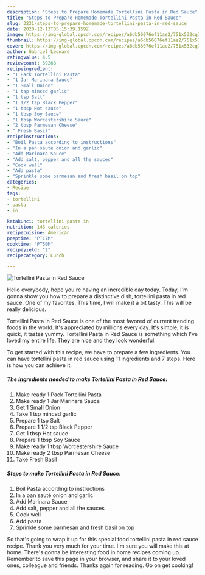 ```yaml
---
description: "Steps to Prepare Homemade Tortellini Pasta in Red Sauce"
title: "Steps to Prepare Homemade Tortellini Pasta in Red Sauce"
slug: 3231-steps-to-prepare-homemade-tortellini-pasta-in-red-sauce
date: 2020-12-13T05:15:39.159Z
image: https://img-global.cpcdn.com/recipes/a6db56076ef11ae2/751x532cq70/tortellini-pasta-in-red-sauce-recipe-main-photo.jpg
thumbnail: https://img-global.cpcdn.com/recipes/a6db56076ef11ae2/751x532cq70/tortellini-pasta-in-red-sauce-recipe-main-photo.jpg
cover: https://img-global.cpcdn.com/recipes/a6db56076ef11ae2/751x532cq70/tortellini-pasta-in-red-sauce-recipe-main-photo.jpg
author: Gabriel Leonard
ratingvalue: 4.5
reviewcount: 39268
recipeingredient:
- "1 Pack Tortellini Pasta"
- "1 Jar Marinara Sauce"
- "1 Small Onion"
- "1 tsp minced garlic"
- "1 tsp Salt"
- "1 1/2 tsp Black Pepper"
- "1 tbsp Hot sauce"
- "1 tbsp Soy Sauce"
- "1 tbsp Worcestershire Sauce"
- "2 tbsp Parmesan Cheese"
- " Fresh Basil"
recipeinstructions:
- "Boil Pasta according to instructions"
- "In a pan sauté onion and garlic"
- "Add Marinara Sauce"
- "Add salt, pepper and all the sauces"
- "Cook well"
- "Add pasta"
- "Sprinkle some parmesan and fresh basil on top"
categories:
- Recipe
tags:
- tortellini
- pasta
- in

katakunci: tortellini pasta in 
nutrition: 143 calories
recipecuisine: American
preptime: "PT17M"
cooktime: "PT50M"
recipeyield: "2"
recipecategory: Lunch

---
```



![Tortellini Pasta in Red Sauce](https://img-global.cpcdn.com/recipes/a6db56076ef11ae2/751x532cq70/tortellini-pasta-in-red-sauce-recipe-main-photo.jpg)

Hello everybody, hope you're having an incredible day today. Today, I'm gonna show you how to prepare a distinctive dish, tortellini pasta in red sauce. One of my favorites. This time, I will make it a bit tasty. This will be really delicious.



Tortellini Pasta in Red Sauce is one of the most favored of current trending foods in the world. It's appreciated by millions every day. It's simple, it is quick, it tastes yummy. Tortellini Pasta in Red Sauce is something which I've loved my entire life. They are nice and they look wonderful.


To get started with this recipe, we have to prepare a few ingredients. You can have tortellini pasta in red sauce using 11 ingredients and 7 steps. Here is how you can achieve it.

<!--inarticleads1-->

##### The ingredients needed to make Tortellini Pasta in Red Sauce:

1. Make ready 1 Pack Tortellini Pasta
1. Make ready 1 Jar Marinara Sauce
1. Get 1 Small Onion
1. Take 1 tsp minced garlic
1. Prepare 1 tsp Salt
1. Prepare 1 1/2 tsp Black Pepper
1. Get 1 tbsp Hot sauce
1. Prepare 1 tbsp Soy Sauce
1. Make ready 1 tbsp Worcestershire Sauce
1. Make ready 2 tbsp Parmesan Cheese
1. Take  Fresh Basil




<!--inarticleads2-->

##### Steps to make Tortellini Pasta in Red Sauce:

1. Boil Pasta according to instructions
1. In a pan sauté onion and garlic
1. Add Marinara Sauce
1. Add salt, pepper and all the sauces
1. Cook well
1. Add pasta
1. Sprinkle some parmesan and fresh basil on top




So that's going to wrap it up for this special food tortellini pasta in red sauce recipe. Thank you very much for your time. I'm sure you will make this at home. There's gonna be interesting food in home recipes coming up. Remember to save this page in your browser, and share it to your loved ones, colleague and friends. Thanks again for reading. Go on get cooking!
